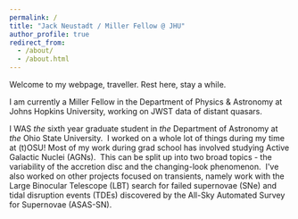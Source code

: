 ```yaml
---
permalink: /
title: "Jack Neustadt / Miller Fellow @ JHU"
author_profile: true
redirect_from: 
  - /about/
  - /about.html
---
```


Welcome to my webpage, traveller.  Rest here, stay a while.

I am currently a Miller Fellow in the Department of Physics & Astronomy at Johns Hopkins University, working on JWST data of distant quasars.

I WAS _the_ sixth year graduate student in _the_ Department of Astronomy at _the_ Ohio State University.  I worked on a whole lot of things during my time at (t)OSU! Most of my work during grad school has involved studying Active Galactic Nuclei (AGNs).  This can be split up into two broad topics - the variability of the accretion disc and the changing-look phenomenon.  I've also worked on other projects focused on transients, namely work with the Large Binocular Telescope (LBT) search for failed supernovae (SNe) and tidal disruption events (TDEs) discovered by the All-Sky Automated Survey for Supernovae (ASAS-SN). 
